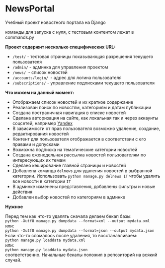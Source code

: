 # NewsPortal

Учебный проект новостного портала на Django

команды для запуска с нуля, с тестовым контентом лежат в commands.py

**Проект содержит несколько специфических URL:**

* `/test/` - тестовая страницы показывающая разрешения текущего пользователя
* `/admin/` - админка для управления проектом
* `/news/ `- список новостей
* `/accounts/login/ `- адрес для логина пользователя
* `/subscriptions/` - управление подписками текущего пользователя

**Что можем на данный момент:**

* Отображаем список новостей и их краткое содержание
* Реализован поиск по новостям, категориям и датам публикации
* Создана постраничная навигация в списке новостей
* Сделана авторизация на сайте, как локальная так и через аккаунты соцсетей, например [Yandex](https://ya.ru/)
* В зависимости от прав пользователя возможно удаление, создание, редактирования новостей
* Контент для пользователя отображается в соответствии с его правами и допусками
* Возможна подписка на тематические категории новостей
* Создана еженедельная рассылка новостей пользователям по интересующих их темам
* Сделано кеширование главной страницы и новостей
* Добавлена команда `delnews` для удаления новостей в выбранной категории. Использовать `python manage.py delnews IT`
  чтобы удалить все новости в категории `IT`
* В админке изменены представления, добавлены фильтры и новые действия
* Добавлен выбор новостей по категориям в админке

**Нужное**

Перед тем как что-то удалять сначала делаем бекап базы:\
`python -Xutf8 manage.py dumpdata --format=xml --output mydata.xml`\
или:\
`python -Xutf8 manage.py dumpdata --format=json --output mydata.json`\
Если что-то сломалось после удаления, то восстанавливаем:\
`python manage.py loaddata mydata.xml`\
или:\
`python manage.py loaddata mydata.json`\
соответственно. Начальные бекапы положил в репозиторий на всякий случай.




